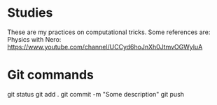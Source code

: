 # Studies

These are my practices on computational tricks. Some references are:
Physics with Nero: https://www.youtube.com/channel/UCCyd6hoJnXh0JtmvOGWyluA

# Git commands

git status
git add .
git commit -m "Some description"
git push
